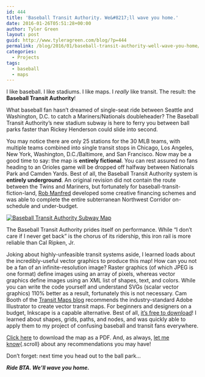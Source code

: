 ```yaml
---
id: 444
title: 'Baseball Transit Authority. We&#8217;ll wave you home.'
date: 2016-01-26T05:51:28+00:00
author: Tyler Green
layout: post
guid: http://www.tyleragreen.com/blog/?p=444
permalink: /blog/2016/01/baseball-transit-authority-well-wave-you-home/
categories:
  - Projects
tags:
  - baseball
  - maps
---
```

I like baseball. I like stadiums. I like maps. I _really_ like transit. The result: the **Baseball Transit Authority**!

What baseball fan hasn&#8217;t dreamed of single-seat ride between Seattle and Washington, D.C. to catch a Mariners/Nationals doubleheader? The Baseball Transit Authority&#8217;s new stadium subway is here to ferry you between ball parks faster than Rickey Henderson could slide into second.

You may notice there are only 25 stations for the 30 MLB teams, with multiple teams combined into single transit stops in Chicago, Los Angeles, New York, Washington, D.C./Baltimore, and San Francisco. Now may be a good time to say: the map is **entirely fictional**. You can rest assured no fans heading to an Orioles game will be dropped off halfway between Nationals Park and Camden Yards. Best of all, the Baseball Transit Authority system is **entirely underground**. An original revision did not contain the route between the Twins and Mariners, but fortunately for baseball-transit-fiction-land, <a href="http://mlb.mlb.com/mlb/history/mlb_history_people.jsp?story=com_bio_10" target="_blank">Rob Manfred</a> developed some creative financing schemes and was able to complete the entire subterranean Northwest Corridor on-schedule and under-budget.

<a href="http://i2.wp.com/www.tyleragreen.com/blog_files/2016-01-bta/bta_map_large.png" target="_blank"><img src="http://i0.wp.com/www.tyleragreen.com/blog_files/2016-01-bta/bta_map.png?w=676" alt="Baseball Transit Authority Subway Map" data-recalc-dims="1" /></a>

The Baseball Transit Authority prides itself on performance. While &#8220;I don&#8217;t care if I never get back&#8221; is the chorus of its ridership, this iron rail is more reliable than Cal Ripken, Jr.

Joking about highly-unfeasible transit systems aside, I learned loads about the incredibly-useful vector graphics to produce this map! How can you not be a fan of an infinite-resolution image? Raster graphics (of which JPEG is one format) define images using an array of pixels, whereas vector graphics define images using an XML list of shapes, text, and colors. While you can write the code yourself and understand SVGs (scalar vector graphics) 110% better as a result, fortunately this is not necessary. Cam Booth of the <a href="http://transitmaps.tumblr.com/" target="_blank">Transit Maps blog</a> recommends the industry-standard Adobe Illustrator to create vector transit maps. For beginners and designers on a budget, Inkscape is a capable alternative. Best of all, <a href="https://inkscape.org/en/download/" target="_blank">it&#8217;s free to download</a>! I learned about shapes, grids, paths, and nodes, and was quickly able to apply them to my project of confusing baseball and transit fans everywhere.

[Click here](http://tyleragreen.com/blog_files/2016-01-bta/bta_map.pdf) to download the map as a PDF. And, as always, [let me know](http://tyleragreen.com/contact){.scroll} about any recommendations you may have!

Don&#8217;t forget: next time you head out to the ball park&#8230;

**_Ride BTA. We&#8217;ll wave you home._**
